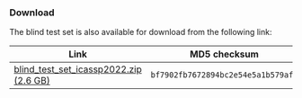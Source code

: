 ### Download

The blind test set is also available for download from the following link:

| Link | MD5 checksum |
| --- | --- |
|[blind_test_set_icassp2022.zip (2.6 GB)](https://aecchallengepublic.blob.core.windows.net/icassp2022/blind_test_set_icassp2022.zip)|`bf7902fb7672894bc2e54e5a1b579aff` |
